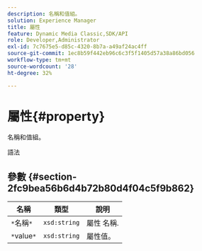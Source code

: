 ```yaml
---
description: 名稱和值組。
solution: Experience Manager
title: 屬性
feature: Dynamic Media Classic,SDK/API
role: Developer,Administrator
exl-id: 7c7675e5-d85c-4320-8b7a-a49af24ac4ff
source-git-commit: 1ec8b59f442eb96c6c3f5f1405d57a38a86bd056
workflow-type: tm+mt
source-wordcount: '28'
ht-degree: 32%

---
```


# 屬性{#property}

名稱和值組。

語法

## 參數 {#section-2fc9bea56b6d4b72b80d4f04c5f9b862}

| 名稱 | 類型 | 說明 |
|---|---|---|
| `*`名稱`*` | `xsd:string` | 屬性 名稱. |
| `*`value`*` | `xsd:string` | 屬性值。 |
